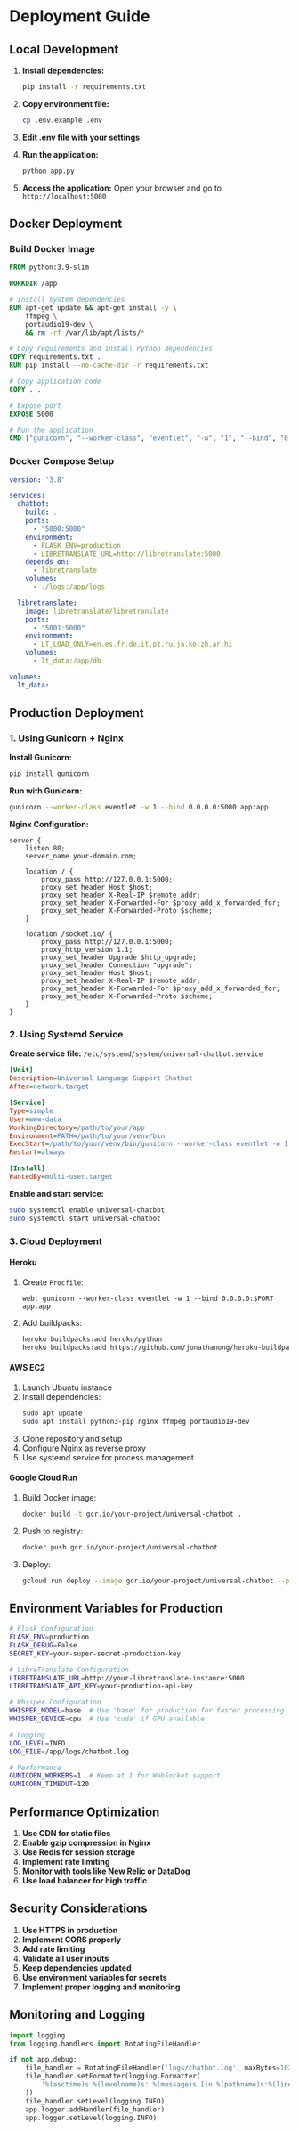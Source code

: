 # Deployment Guide

## Local Development

1. **Install dependencies:**
   ```bash
   pip install -r requirements.txt
   ```

2. **Copy environment file:**
   ```bash
   cp .env.example .env
   ```

3. **Edit .env file with your settings**

4. **Run the application:**
   ```bash
   python app.py
   ```

5. **Access the application:**
   Open your browser and go to `http://localhost:5000`

## Docker Deployment

### Build Docker Image

```dockerfile
FROM python:3.9-slim

WORKDIR /app

# Install system dependencies
RUN apt-get update && apt-get install -y \
    ffmpeg \
    portaudio19-dev \
    && rm -rf /var/lib/apt/lists/*

# Copy requirements and install Python dependencies
COPY requirements.txt .
RUN pip install --no-cache-dir -r requirements.txt

# Copy application code
COPY . .

# Expose port
EXPOSE 5000

# Run the application
CMD ["gunicorn", "--worker-class", "eventlet", "-w", "1", "--bind", "0.0.0.0:5000", "app:app"]
```

### Docker Compose Setup

```yaml
version: '3.8'

services:
  chatbot:
    build: .
    ports:
      - "5000:5000"
    environment:
      - FLASK_ENV=production
      - LIBRETRANSLATE_URL=http://libretranslate:5000
    depends_on:
      - libretranslate
    volumes:
      - ./logs:/app/logs

  libretranslate:
    image: libretranslate/libretranslate
    ports:
      - "5001:5000"
    environment:
      - LT_LOAD_ONLY=en,es,fr,de,it,pt,ru,ja,ko,zh,ar,hi
    volumes:
      - lt_data:/app/db

volumes:
  lt_data:
```

## Production Deployment

### 1. Using Gunicorn + Nginx

**Install Gunicorn:**
```bash
pip install gunicorn
```

**Run with Gunicorn:**
```bash
gunicorn --worker-class eventlet -w 1 --bind 0.0.0.0:5000 app:app
```

**Nginx Configuration:**
```nginx
server {
    listen 80;
    server_name your-domain.com;

    location / {
        proxy_pass http://127.0.0.1:5000;
        proxy_set_header Host $host;
        proxy_set_header X-Real-IP $remote_addr;
        proxy_set_header X-Forwarded-For $proxy_add_x_forwarded_for;
        proxy_set_header X-Forwarded-Proto $scheme;
    }

    location /socket.io/ {
        proxy_pass http://127.0.0.1:5000;
        proxy_http_version 1.1;
        proxy_set_header Upgrade $http_upgrade;
        proxy_set_header Connection "upgrade";
        proxy_set_header Host $host;
        proxy_set_header X-Real-IP $remote_addr;
        proxy_set_header X-Forwarded-For $proxy_add_x_forwarded_for;
        proxy_set_header X-Forwarded-Proto $scheme;
    }
}
```

### 2. Using Systemd Service

**Create service file:** `/etc/systemd/system/universal-chatbot.service`
```ini
[Unit]
Description=Universal Language Support Chatbot
After=network.target

[Service]
Type=simple
User=www-data
WorkingDirectory=/path/to/your/app
Environment=PATH=/path/to/your/venv/bin
ExecStart=/path/to/your/venv/bin/gunicorn --worker-class eventlet -w 1 --bind 0.0.0.0:5000 app:app
Restart=always

[Install]
WantedBy=multi-user.target
```

**Enable and start service:**
```bash
sudo systemctl enable universal-chatbot
sudo systemctl start universal-chatbot
```

### 3. Cloud Deployment

#### Heroku
1. Create `Procfile`:
   ```
   web: gunicorn --worker-class eventlet -w 1 --bind 0.0.0.0:$PORT app:app
   ```

2. Add buildpacks:
   ```bash
   heroku buildpacks:add heroku/python
   heroku buildpacks:add https://github.com/jonathanong/heroku-buildpack-ffmpeg-latest.git
   ```

#### AWS EC2
1. Launch Ubuntu instance
2. Install dependencies:
   ```bash
   sudo apt update
   sudo apt install python3-pip nginx ffmpeg portaudio19-dev
   ```
3. Clone repository and setup
4. Configure Nginx as reverse proxy
5. Use systemd service for process management

#### Google Cloud Run
1. Build Docker image:
   ```bash
   docker build -t gcr.io/your-project/universal-chatbot .
   ```

2. Push to registry:
   ```bash
   docker push gcr.io/your-project/universal-chatbot
   ```

3. Deploy:
   ```bash
   gcloud run deploy --image gcr.io/your-project/universal-chatbot --platform managed
   ```

## Environment Variables for Production

```bash
# Flask Configuration
FLASK_ENV=production
FLASK_DEBUG=False
SECRET_KEY=your-super-secret-production-key

# LibreTranslate Configuration
LIBRETRANSLATE_URL=http://your-libretranslate-instance:5000
LIBRETRANSLATE_API_KEY=your-production-api-key

# Whisper Configuration
WHISPER_MODEL=base  # Use 'base' for production for faster processing
WHISPER_DEVICE=cpu  # Use 'cuda' if GPU available

# Logging
LOG_LEVEL=INFO
LOG_FILE=/app/logs/chatbot.log

# Performance
GUNICORN_WORKERS=1  # Keep at 1 for WebSocket support
GUNICORN_TIMEOUT=120
```

## Performance Optimization

1. **Use CDN for static files**
2. **Enable gzip compression in Nginx**
3. **Use Redis for session storage**
4. **Implement rate limiting**
5. **Monitor with tools like New Relic or DataDog**
6. **Use load balancer for high traffic**

## Security Considerations

1. **Use HTTPS in production**
2. **Implement CORS properly**
3. **Add rate limiting**
4. **Validate all user inputs**
5. **Keep dependencies updated**
6. **Use environment variables for secrets**
7. **Implement proper logging and monitoring**

## Monitoring and Logging

```python
import logging
from logging.handlers import RotatingFileHandler

if not app.debug:
    file_handler = RotatingFileHandler('logs/chatbot.log', maxBytes=10240, backupCount=10)
    file_handler.setFormatter(logging.Formatter(
        '%(asctime)s %(levelname)s: %(message)s [in %(pathname)s:%(lineno)d]'
    ))
    file_handler.setLevel(logging.INFO)
    app.logger.addHandler(file_handler)
    app.logger.setLevel(logging.INFO)
```

